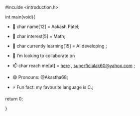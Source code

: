 #inculde <introduction.h>

int main(void){
- 👋 char name[12] = Aakash Patel;
- 👀 char interest[5] = Math;
- 🌱 char currently learning[15] = AI developing ;
- 💞️ I’m looking to collaborate on 
- 📫 char reach me[at] = <a href="htpps://www.superficialak.line.pm">here</a> , superficialak60@yahoo.com ;

- 😄 Pronouns: @Akastha68;
- ⚡ Fun fact: my favourite language is C.;
  
return 0;

  }

<!---
Akastha68/Akastha68 is a ✨ special ✨ repository because its `README.md` (this file) appears on your GitHub profile.
You can click the Preview link to take a look at your changes.
--->
